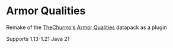 # Armor Qualities
Remake of the [TheChurrro's Armor Qualities](https://www.planetminecraft.com/data-pack/thechurrro-s-armor-qualities/) datapack as a plugin

Supports 1.13-1.21
Java 21
